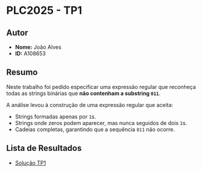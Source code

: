 # PLC2025 - TP1

## Autor
- **Nome:** João Alves  
- **ID:** A108653  

## Resumo
Neste trabalho foi pedido especificar uma expressão regular que reconheça todas as strings binárias que **não contenham a substring `011`**.  

A análise levou à construção de uma expressão regular que aceita:
- Strings formadas apenas por `1`s.  
- Strings onde zeros podem aparecer, mas nunca seguidos de dois `1`s.  
- Cadeias completas, garantindo que a sequência `011` não ocorre.  

## Lista de Resultados
- [Solução TP1](./TP1/solucao1.txt)

